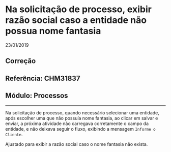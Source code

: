 # Na solicitação de processo, exibir razão social caso a entidade não possua nome fantasia
23/01/2019
## Correção
## Referência: CHM31837
## Módulo: Processos
***

Na solicitação de processo, quando necessário selecionar uma entidade, após escolher uma que não possuía nome fantasia, ao clicar em salvar e enviar, a próxima atividade não carregava corretamente o campo da entidade, e não deixava seguir o fluxo, exibindo a mensagem `Informe o Cliente`.

Ajustado para exibir a razão social caso o nome fantasia não exista.
